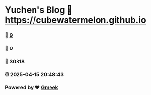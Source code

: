 # Yuchen's Blog :link: https://cubewatermelon.github.io 
### :page_facing_up: [9](https://cubewatermelon.github.io/tag.html) 
### :speech_balloon: 0 
### :hibiscus: 30318 
### :alarm_clock: 2025-04-15 20:48:43 
### Powered by :heart: [Gmeek](https://github.com/Meekdai/Gmeek)
